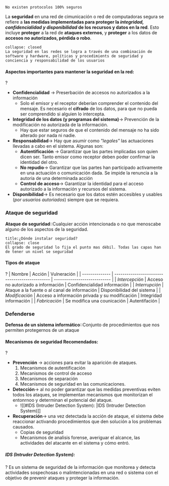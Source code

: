 ```ad-seealso
No existen protocolos 100% seguros
```


La **seguridad** en una red de cimunicación o red de computadoras segura se refiere a **las medidas implementadas para proteger la *integridad, confidencialidad y disponibilidad* de los recursos y datos en la red**. Esto incluye **proteger** a la red de **ataques externos**, y **proteger** a los datos de **accesos no autorizados, pérdida o robo**.
```ad-important
collapse: closed
La seguridad en las redes se logra a través de una combinación de software y hardware, políticas y procedimients de seguridad y conciencia y responsabilidad de los usuarios
```

#### Aspectos importantes para mantener la seguridad en la red:
?
- **Confidencialidad** -> Preserbación de accesos no autorizados a la información
	- Solo el emisor y el receptor deberían comprender el contenido del mensaje. Es necesario el **cifrado** de los datos, para que no pueda ser comprendido si alguien lo intercepta.
- **Integridad de los datos (y programas del sistema)**-> Prevención de la modificación no autorizada de la información. 
	- Hay que estar seguros de que el contenido del mensaje no ha sido alterado por nada ni nadie.
- **Responsabilidad**-> Hay que asumir como *"legales"* las actuaciones llevadas a cabo en el sistema. Algunas son:
	- **Autentificación** -> Garantizar que las partes implicadas son quien dicen ser. Tanto emisor como receptor deben poder confirmar la identidad del otro.
	- **No repudio**-> Garantizar que las partes han participado activamente en una actuación o comunicación dada. Se impide la renuncia a la autoria de una determinada acción
	- **Control de acceso**-> Garantizar la identidad para el acceso autorizado a la información y recursos del sistema.
- **Disponibilidad**-> Es necesario que los datos estén accesibles y usables (*por usuarios autoriados*) siempre que se requiera.

### Ataque de seguridad

**Ataque de seguridad**::Cualquier acción intencionada o no que menoscabe alguno de los aspectos de la seguridad.

```ad-info
title:¿Dónde instalar seguridad?
collapse: close
El grado de seguridad lo fija el punto mas débil. Todas las capas han de tener un nivel se seguridad
```


#### Tipos de ataque
?
| Nombre         | Acción                                         | Vulneración                  |
| -------------- | ---------------------------------------------- | ---------------------------- |
| *Intercepción* | Acceso no autorizado a información             | Confidencialidad información |
| *Interrupción* | Ataque a la fuente o al canal de información   | Disponibilidad del sistema   |
| *Modificación* | Acceso a información privada y su modificación | Integridad información       |
| *Fabricación*  | Se modifica una counicación                    | Autentifación                |


### Defenderse

**Defensa de un sistema informático**::Conjunto de procedimientos que nos permiten protegernos de un ataque

#### Mecanismos de seguridad Recomendados:
?
- **Prevención** -> acciones para evitar la aparición de ataques.
	1. Mecanismos de autentificación
	2. Mecanismos de control de acceso
	3. Mecanismos de separación
	4. Mecanismos de seguridad en las comunicaciones.
- **Detección**-> al no poder garantizar que las medidas preventivas eviten todos los ataques, se implementan mecanismos que monitorizan el entonrnoo y determinan el potencial del ataque.
	- ![[#IDS (Intruder Detection System): |IDS (Intruder Detection System)]] 
- **Recuperación**-> una vez detectada la acción de ataque, el sistema debe reaccionar activando procedimientos que den solución a los problemas causados.
	- Copias de seguridad
	- Mecanismos de analisis forense, averiguar el alcance, las actividades del atacante en el sistema y cómo entró.

##### IDS (Intruder Detection System):
?
Es un sistema de seguridad de la información que monitorea y detecta actividades sospechosas o malintencionadas en una red o sistema con el objetivo de prevenir ataques y proteger la información.
